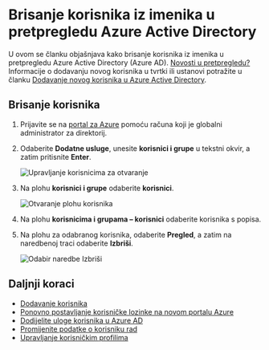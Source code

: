 <properties
    pageTitle="Brisanje korisnika iz imenika u pretpregledu Azure Active Directory | Microsoft Azure"
    description="U članku se objašnjava kako izbrisati korisnika i sve svoje podatke iz Azure Active Directory"
    services="active-directory"
    documentationCenter=""
    authors="curtand"
    manager="femila"
    editor=""/>

<tags
    ms.service="active-directory"
    ms.workload="identity"
    ms.tgt_pltfrm="na"
    ms.devlang="na"
    ms.topic="article"
    ms.date="09/12/2016"
    ms.author="curtand"/>

# <a name="delete-a-user-from-a-directory-in-azure-active-directory-preview"></a>Brisanje korisnika iz imenika u pretpregledu Azure Active Directory

U ovom se članku objašnjava kako brisanje korisnika iz imenika u pretpregledu Azure Active Directory (Azure AD). [Novosti u pretpregledu?](active-directory-preview-explainer.md) Informacije o dodavanju novog korisnika u tvrtki ili ustanovi potražite u članku [Dodavanje novog korisnika u Azure Active Directory](active-directory-users-create-azure-portal.md).

## <a name="delete-a-user"></a>Brisanje korisnika

1.  Prijavite se na [portal za Azure](https://portal.azure.com) pomoću računa koji je globalni administrator za direktorij.

2.  Odaberite **Dodatne usluge**, unesite **korisnici i grupe** u tekstni okvir, a zatim pritisnite **Enter**.

    ![Upravljanje korisnicima za otvaranje](./media/active-directory-users-delete-user-azure-portal/create-users-user-management.png)

3.  Na plohu **korisnici i grupe** odaberite **korisnici**.

    ![Otvaranje plohu korisnika](./media/active-directory-users-delete-user-azure-portal/create-users-open-users-blade.png)

4. Na plohu **korisnicima i grupama – korisnici** odaberite korisnika s popisa.

5. Na plohu za odabranog korisnika, odaberite **Pregled**, a zatim na naredbenoj traci odaberite **Izbriši**.

    ![Odabir naredbe Izbriši](./media/active-directory-users-delete-user-azure-portal/create-users-delete-command.png)


## <a name="whats-next"></a>Daljnji koraci

- [Dodavanje korisnika](active-directory-users-create-azure-portal.md)
- [Ponovno postavljanje korisničke lozinke na novom portalu Azure](active-directory-users-reset-password-azure-portal.md)
- [Dodijelite uloge korisnika u Azure AD](active-directory-users-assign-role-azure-portal.md)
- [Promijenite podatke o korisniku rad](active-directory-users-work-info-azure-portal.md)
- [Upravljanje korisničkim profilima](active-directory-users-profile-azure-portal.md)
